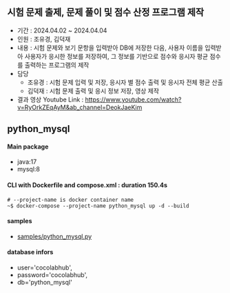 ## 시험 문제 출제, 문제 풀이 및 점수 산정 프로그램 제작
- 기간 : 2024.04.02 ~ 2024.04.04
- 인원 : 조유경, 김덕재
- 내용 : 시험 문제와 보기 문항을 입력받아 DB에 저장한 다음,
        사용자 이름을 입력받아 사용자가 응시한 정보를 저장하여,
        그 정보를 기반으로 점수와 응시자 평균 점수를 출력하는 프로그램의 제작
- 담당
    +   조유경 : 시험 문제 입력 및 저장, 응시자 별 점수 출력 및 응시자 전체 평균 산출 
    +   김덕재 : 시험 문제 출력 및 응시 정보 저장, 영상 제작
- 결과 영상 Youtube Link : https://www.youtube.com/watch?v=RyOrkZEqAyM&ab_channel=DeokJaeKim

## python_mysql
#### Main package
- java:17
- mysql:8

#### CLI with Dockerfile and compose.xml : duration 150.4s
```
# --project-name is docker container name
~$ docker-compose --project-name python_mysql up -d --build
```
#### samples
- [samples/python_mysql.py](./samples/python_mysql.py)

#### database infors
+ user='cocolabhub',
+ password='cocolabhub',
+ db='python_mysql'
